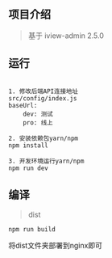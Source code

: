 ## 项目介绍

> 基于 iview-admin 2.5.0


## 运行

```bush

1. 修改后端API连接地址
src/config/index.js
baseUrl:
    dev: 测试
    pro: 线上

2. 安装依赖包yarn/npm
npm install

3. 开发环境运行yarn/npm
npm run dev
```

## 编译

> dist

```bush
npm run build
```

将dist文件夹部署到nginx即可
